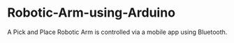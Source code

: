 # Robotic-Arm-using-Arduino
A Pick and Place Robotic Arm is controlled via a mobile app using Bluetooth.
